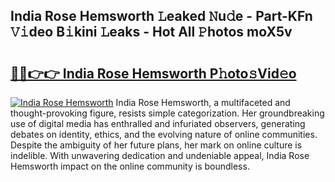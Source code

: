 ## India Rose Hemsworth 𝙻eaked 𝙽u𝚍e - Part-KFn 𝚅𝚒deo B𝚒kini 𝙻eaks - Hot All 𝙿hotos moX5v

# <h2><a href="http://ld2o47.urlbe.top/?page=India+Rose+Hemsworth">🔗🔗👉👉 India Rose Hemsworth P𝚑oto𝚜Vid𝚎o</a></h2>

[![India Rose Hemsworth](https://i.imgur.com/eBuTRDB.gif)](http://ld2o47.urlbe.top/?page=India+Rose+Hemsworth)
India Rose Hemsworth, a multifaceted and thought-provoking figure, resists simple categorization. Her groundbreaking use of digital media has enthralled and infuriated observers, generating debates on identity, ethics, and the evolving nature of online communities. Despite the ambiguity of her future plans, her mark on online culture is indelible. With unwavering dedication and undeniable appeal, India Rose Hemsworth impact on the online community is boundless.
